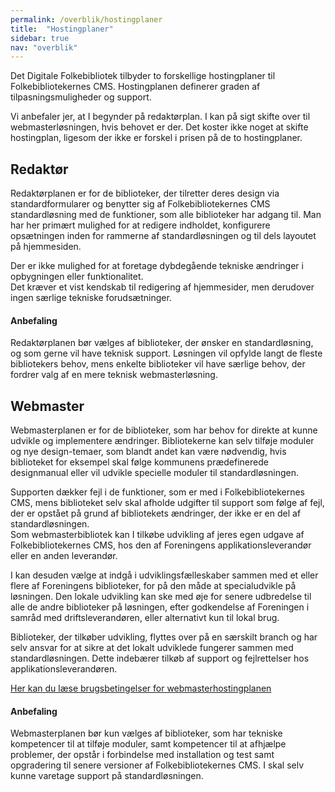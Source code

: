 ```yaml
---
permalink: /overblik/hostingplaner
title:  "Hostingplaner"
sidebar: true
nav: "overblik"
---
```

Det Digitale Folkebibliotek tilbyder to forskellige hostingplaner til Folkebibliotekernes CMS. Hostingplanen definerer graden af tilpasningsmuligheder og support. 

Vi anbefaler jer, at I begynder på redaktørplan. I kan på sigt skifte over til webmasterløsningen, hvis behovet er der. Det koster ikke noget at skifte hostingplan, ligesom der ikke er forskel i prisen på de to hostingplaner. 

## Redaktør 
Redaktørplanen er for de biblioteker, der tilretter deres design via standardformularer og benytter sig af Folkebibliotekernes CMS standardløsning med de funktioner, som alle biblioteker har adgang til. Man har her primært mulighed for at redigere indholdet, konfigurere opsætningen inden for rammerne af standardløsningen og til dels layoutet på hjemmesiden.   

Der er ikke mulighed for at foretage dybdegående tekniske ændringer i opbygningen eller funktionalitet.  
Det kræver et vist kendskab til redigering af hjemmesider, men derudover ingen særlige tekniske forudsætninger.  

#### Anbefaling 
Redaktørplanen bør vælges af biblioteker, der ønsker en standardløsning, og som gerne vil have teknisk support. Løsningen vil opfylde langt de fleste bibliotekers behov, mens enkelte biblioteker vil have særlige behov, der fordrer valg af en mere teknisk webmasterløsning. 

## Webmaster  
Webmasterplanen er for de biblioteker, som har behov for direkte at kunne udvikle og implementere ændringer. Bibliotekerne kan selv tilføje moduler og nye design-temaer, som blandt andet kan være nødvendig, hvis biblioteket for eksempel skal følge kommunens prædefinerede designmanual eller vil udvikle specielle moduler til standardløsningen.

Supporten dækker fejl i de funktioner, som er med i Folkebibliotekernes CMS, mens biblioteket selv skal afholde udgifter til support som følge af fejl, der er opstået på grund af bibliotekets ændringer, der ikke er en del af standardløsningen.   
Som webmasterbibliotek kan I tilkøbe udvikling af jeres egen udgave af Folkebibliotekernes CMS, hos den af Foreningens applikationsleverandør eller en anden leverandør.

I kan desuden vælge at indgå i udviklingsfælleskaber sammen med et eller flere af Foreningens biblioteker, for på den måde at specialudvikle på løsningen. Den lokale udvikling kan ske med øje for senere udbredelse til alle de andre biblioteker på løsningen, efter godkendelse af Foreningen i samråd med driftsleverandøren, eller alternativt kun til lokal brug.  

Biblioteker, der tilkøber udvikling, flyttes over på en særskilt branch og har selv ansvar for at sikre at det lokalt udviklede fungerer sammen med standardløsningen. Dette indebærer tilkøb af support og fejlrettelser hos applikationsleverandøren. 

[Her kan du læse brugsbetingelser for webmasterhostingplanen](https://www.folkebibliotekernescms.dk/main/assets/files/brugsbetingelser_webmasterplanen.pdf)

#### Anbefaling 
Webmasterplanen bør kun vælges af biblioteker, som har tekniske kompetencer til at tilføje moduler, samt kompetencer til at afhjælpe problemer, der opstår i forbindelse med installation og test samt opgradering til senere versioner af Folkebibliotekernes CMS. I skal selv kunne varetage support på standardløsningen. 
